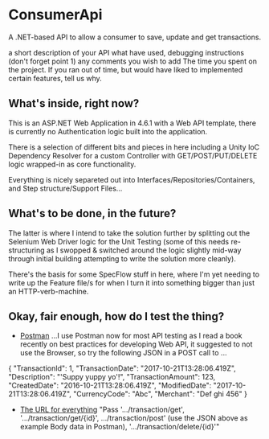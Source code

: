 # ConsumerApi
A .NET-based API to allow a consumer to save, update and get transactions.

a short description of your API what have used, debugging instructions (don't forget point 1) any comments you wish to add
The time you spent on the project.
If you ran out of time, but would have liked to implemented certain features, tell us why.

## What's inside, right now?

This is an ASP.NET Web Application in 4.6.1 with a Web API template, there is currently no Authentication logic built into the application.

There is a selection of different bits and pieces in here including a Unity IoC Dependency Resolver for a custom Controller with GET/POST/PUT/DELETE logic wrapped-in as core functionality.

Everything is nicely separeted out into Interfaces/Repositories/Containers, and Step structure/Support Files...

## What's to be done, in the future?

The latter is where I intend to take the solution further by splitting out the Selenium Web Driver logic for the Unit Testing (some of this needs re-structuring as I swopped & switched around the logic slightly mid-way through initial building attempting to write the solution more cleanly).

There's the basis for some SpecFlow stuff in here, where I'm yet needing to write up the Feature file/s for when I turn it into something bigger than just an HTTP-verb-machine.

## Okay, fair enough, how do I test the thing?

* [Postman](https://www.getpostman.com/postman) ...I use Postman now for most API testing as I read a book recently on best practices for developing Web API, it suggested to not use the Browser, so try the following JSON in a POST call to ...

{
	"TransactionId": 1,
	"TransactionDate": "2017-10-21T13:28:06.419Z",
	"Description": "'Suppy yuppy yo'!",
	"TransactionAmount": 123,
	"CreatedDate": "2016-10-21T13:28:06.419Z",
	"ModifiedDate": "2017-10-21T13:28:06.419Z",
	"CurrencyCode": "Abc",
	"Merchant": "Def ghi 456"
}

* [The URL for everything](http://localhost:50908/transaction) "Pass '.../transaction/get', '.../transaction/get/{id}', .../transaction/post' (use the JSON above as example Body data in Postman), '.../transaction/delete/{id}'"
